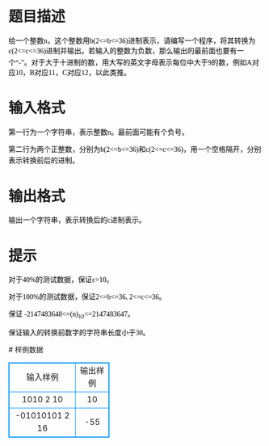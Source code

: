 # 

 
 # 题目描述 
<p><span style="color: rgb(0, 0, 0); font-family: 'Microsoft YaHei UI', 'Microsoft YaHei', 'Segou UI'; font-size: 14px;">给一个整数n，这个整数用b(2&lt;=b&lt;=36)进制表示，请编写一个程序，将其转换为c</span><span style="color: rgb(0, 0, 0); font-family: 'Microsoft YaHei UI', 'Microsoft YaHei', 'Segou UI'; font-size: 14px; line-height: 20.8px;">(2</span><span style="color: rgb(0, 0, 0); font-family: 'Microsoft YaHei UI', 'Microsoft YaHei', 'Segou UI'; font-size: 14px; line-height: 20.8px;">&lt;=c&lt;=36)</span><span style="color: rgb(0, 0, 0); font-family: 'Microsoft YaHei UI', 'Microsoft YaHei', 'Segou UI'; font-size: 14px;">进制并输出。若输入的整数为负数，那么输出的最前面也要有一个&ldquo;-&rdquo;。对于大于十进制的数，用大写的英文字母表示每位中大于9的数，例如A对应10，B对应11，C对应12，以此类推。</span></p> 

 
 # 输入格式 
<p style="color: rgb(0, 0, 0); font-family: 'Microsoft YaHei UI', 'Microsoft YaHei', 'Segou UI'; font-size: 14px;">第一行为一个字符串，表示整数n。最前面可能有个负号。</p>

<p style="color: rgb(0, 0, 0); font-family: 'Microsoft YaHei UI', 'Microsoft YaHei', 'Segou UI'; font-size: 14px;">第二行为两个正整数，分别为b<span style="line-height: 20.8px;">(2</span><span style="line-height: 20.8px;">&lt;=b&lt;=36)</span>和c<span style="line-height: 20.8px;">(2</span><span style="line-height: 20.8px;">&lt;=c&lt;=36)</span>，用一个空格隔开，分别表示转换前后的进制。</p> 

 
 # 输出格式 
<p><span style="color: rgb(0, 0, 0); font-family: 'Microsoft YaHei UI', 'Microsoft YaHei', 'Segou UI'; font-size: 14px;">输出一个字符串，表示转换后的c进制表示。</span></p> 

 
 # 提示 
<p style="color: rgb(0, 0, 0); font-family: 'Microsoft YaHei UI', 'Microsoft YaHei', 'Segou UI'; font-size: 14px;">对于40%的测试数据，保证c=10。</p>

<p style="color: rgb(0, 0, 0); font-family: 'Microsoft YaHei UI', 'Microsoft YaHei', 'Segou UI'; font-size: 14px;">对于100%的测试数据，保证2&lt;=b&lt;=36,&nbsp;2&lt;=c&lt;=36。</p>

<p style="color: rgb(0, 0, 0); font-family: 'Microsoft YaHei UI', 'Microsoft YaHei', 'Segou UI'; font-size: 14px;">保证&nbsp;-2147483648&lt;=(n)<sub>10</sub>&lt;=2147483647。</p>

<p style="color: rgb(0, 0, 0); font-family: 'Microsoft YaHei UI', 'Microsoft YaHei', 'Segou UI'; font-size: 14px;">保证输入的转换前数字的字符串长度小于30。</p> 
# 样例数据
<style>
        table,table tr th, table tr td { border:1px solid #0094ff; }
        table { width: 200px; min-height: 25px; line-height: 25px; text-align: center; border-collapse: collapse;}   
    </style>
<table>
	<tr>
		<td>输入样例</td>
		<td>输出样例</td>
	</tr>
<tr><td>1010
2 10</td><td>10</td></tr><tr><td>-01010101
2 16</td><td>-55</td></tr></table>
